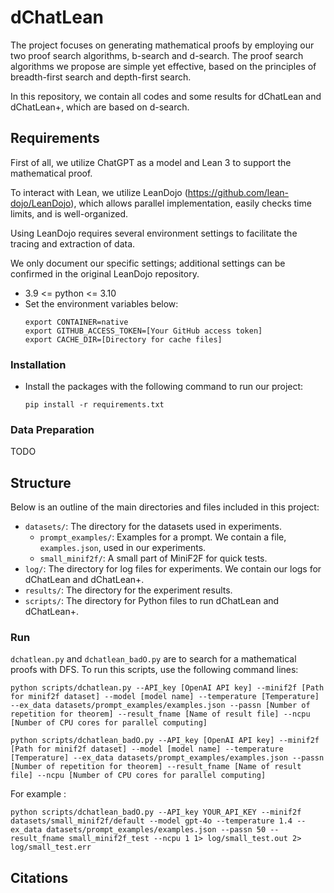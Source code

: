 # dChatLean
The project focuses on generating mathematical proofs by employing our two proof search algorithms, b-search and d-search. The proof search algorithms we propose are simple yet effective, based on the principles of breadth-first search and depth-first search. 

In this repository, we contain all codes and some results for dChatLean and dChatLean+, which are based on d-search.

## Requirements
First of all, we utilize ChatGPT as a model and Lean 3 to support the mathematical proof.

To interact with Lean, we utilize LeanDojo (https://github.com/lean-dojo/LeanDojo), which allows parallel implementation, easily checks time limits, and is well-organized.

Using LeanDojo requires several environment settings to facilitate the tracing and extraction of data.

We only document our specific settings; additional settings can be confirmed in the original LeanDojo repository.

- 3.9 <= python <= 3.10
- Set the environment variables below:
    ```
    export CONTAINER=native
    export GITHUB_ACCESS_TOKEN=[Your GitHub access token]
    export CACHE_DIR=[Directory for cache files]
    ```

### Installation
- Install the packages with the following command to run our project:
    ```
    pip install -r requirements.txt
    ```
    
### Data Preparation
TODO

## Structure
Below is an outline of the main directories and files included in this project:
- `datasets/`: The directory for the datasets used in experiments.
    - `prompt_examples/`: Examples for a prompt. We contain a file, `examples.json`, used in our experiments.
    - `small_minif2f/`: A small part of MiniF2F for quick tests. 
- `log/`: The directory for log files for experiments. We contain our logs for dChatLean and dChatLean+.
- `results/`: The directory for the experiment results.
- `scripts/`: The directory for Python files to run dChatLean and dChatLean+.

### Run
`dchatlean.py` and `dchatlean_badO.py` are to search for a mathematical proofs with DFS. To run this scripts, use the following command lines:
```
python scripts/dchatlean.py --API_key [OpenAI API key] --minif2f [Path for minif2f dataset] --model [model name] --temperature [Temperature] --ex_data datasets/prompt_examples/examples.json --passn [Number of repetition for theorem] --result_fname [Name of result file] --ncpu [Number of CPU cores for parallel computing]

python scripts/dchatlean_badO.py --API_key [OpenAI API key] --minif2f [Path for minif2f dataset] --model [model name] --temperature [Temperature] --ex_data datasets/prompt_examples/examples.json --passn [Number of repetition for theorem] --result_fname [Name of result file] --ncpu [Number of CPU cores for parallel computing]
```

For example :
```
python scripts/dchatlean_badO.py --API_key YOUR_API_KEY --minif2f datasets/small_minif2f/default --model gpt-4o --temperature 1.4 --ex_data datasets/prompt_examples/examples.json --passn 50 --result_fname small_minif2f_test --ncpu 1 1> log/small_test.out 2> log/small_test.err
```

## Citations
